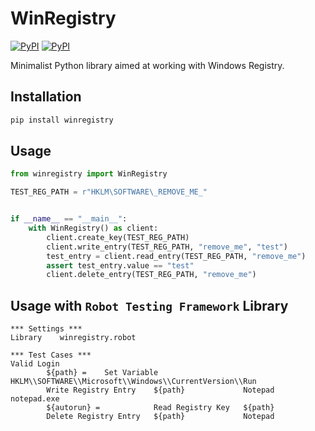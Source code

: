 # WinRegistry

[![PyPI](https://img.shields.io/pypi/v/winregistry.svg)](https://pypi.python.org/pypi/winregistry)
[![PyPI](https://img.shields.io/pypi/dm/winregistry.svg)](https://pypi.python.org/pypi/winregistry)

Minimalist Python library aimed at working with Windows Registry.

## Installation

```bash
pip install winregistry
```

## Usage

```py
from winregistry import WinRegistry

TEST_REG_PATH = r"HKLM\SOFTWARE\_REMOVE_ME_"


if __name__ == "__main__":
    with WinRegistry() as client:
        client.create_key(TEST_REG_PATH)
        client.write_entry(TEST_REG_PATH, "remove_me", "test")
        test_entry = client.read_entry(TEST_REG_PATH, "remove_me")
        assert test_entry.value == "test"
        client.delete_entry(TEST_REG_PATH, "remove_me")
```

Usage with ``Robot Testing Framework`` Library
----------------------------------------------

```
*** Settings ***
Library    winregistry.robot

*** Test Cases ***
Valid Login
        ${path} =    Set Variable    HKLM\\SOFTWARE\\Microsoft\\Windows\\CurrentVersion\\Run
        Write Registry Entry    ${path}             Notepad   notepad.exe
        ${autorun} =            Read Registry Key   ${path}
        Delete Registry Entry   ${path}             Notepad
```
